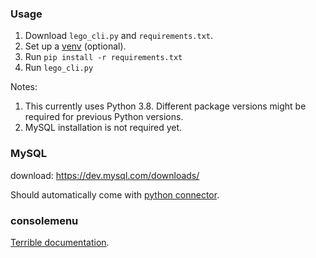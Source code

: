 ### Usage
1. Download `lego_cli.py` and `requirements.txt`.
2. Set up a [venv](https://docs.python.org/3/library/venv.html) (optional).
3. Run `pip install -r requirements.txt`
4. Run `lego_cli.py`

Notes: 
1. This currently uses Python 3.8. Different package versions might be required for previous Python versions.
2. MySQL installation is not required yet.

### MySQL
download: https://dev.mysql.com/downloads/

Should automatically come with 
[python connector](https://dev.mysql.com/downloads/connector/python/).

### consolemenu
[Terrible documentation](https://console-menu.readthedocs.io/en/latest/usage.html).